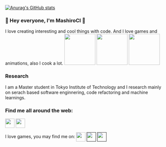 [![Anurag's GitHub stats](https://github-readme-stats.vercel.app/api?username=mashirocl)](https://github.com/anuraghazra/github-readme-stats)

### 👋  Hey everyone, I'm MashiroCl 👋

<!--
**MashiroCl/MashiroCl** is a ✨ _special_ ✨ repository because its `README.md` (this file) appears on your GitHub profile.

Here are some ideas to get you started:

- 🔭 I’m currently working on ...
- 🌱 I’m currently learning ...
- 👯 I’m looking to collaborate on ...
- 🤔 I’m looking for help with ...
- 💬 Ask me about ...
- 📫 How to reach me: ...
- 😄 Pronouns: ...
- ⚡ Fun fact: ...
-->

I love creating interesting and cool things with code. And I love games and animations, also I cook a lot.
<img src="https://github.com/MashiroCl/MashiroCl/Images/fixbug.gif" width="100">
<img src="https://github.com/MashiroCl/MashiroCl/Images/cook.gif" width="100">
<img src="https://github.com/MashiroCl/MashiroCl/Images/eat.gif" width="100">



### Research
I am a Master student in Tokyo Institute of Technology and I research mainly on serach based software enginnering, code refactoring and machine learnings.

### Find me all around the web:
<p align="left">
<a href="https://blog.csdn.net/RikkaTakanashi" target="blank"><img align="center" src="https://github.com/MashiroCl/MashiroCl/socials/blog.png" alt="" height="30" /></a>
<a href="https://www.linkedin.com/in/lei-chen-a8a542227/" target="blank"><img align="center" src="https://github.com/MashiroCl/MashiroCl/socials/transparent-Linkedin-logo-icon.png" alt="" height="30" /></a>
</p>

I love games, you may find me on:
<a href="https://steamcommunity.com/profiles/76561198336093131" target="blank"><img align="center" src="https://github.com/MashiroCl/MashiroCl/Images/games/steam.jpeg" height="30" /></a>
<a href=" " target="blank"><img align="center" src="https://github.com/MashiroCl/MashiroCl/Images/games/apex.jpeg" height="30" /></a> 
<a href="" target="blank"><img align="center" src="https://github.com/MashiroCl/MashiroCl/Images/games/rainbowsix.jpeg" height="30" /></a>



